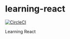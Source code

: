 # learning-react

[![CircleCI](https://circleci.com/gh/luotaoyeah/learning-react.svg?style=shield)](https://circleci.com/gh/luotaoyeah/learning-react)

Learning React
